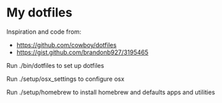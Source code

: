 My dotfiles
===========

Inspiration and code from:
* https://github.com/cowboy/dotfiles
* https://gist.github.com/brandonb927/3195465

Run ./bin/dotfiles to set up dotfiles

Run ./setup/osx_settings to configure osx

Run ./setup/homebrew to install homebrew and defaults apps and utilities